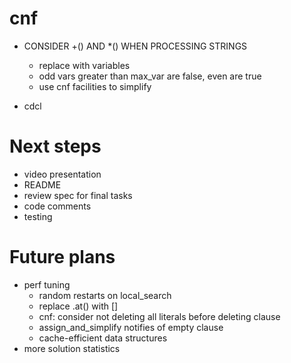 # cnf
- CONSIDER +() AND \*() WHEN PROCESSING STRINGS
    - replace with variables
    - odd vars greater than max_var are false, even are true
    - use cnf facilities to simplify

- cdcl

# Next steps
- video presentation
- README
- review spec for final tasks
- code comments
- testing

# Future plans
- perf tuning
    - random restarts on local_search
    - replace .at() with []
    - cnf: consider not deleting all literals before deleting clause
    - assign_and_simplify notifies of empty clause
    - cache-efficient data structures
- more solution statistics
